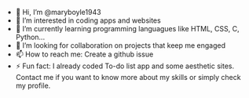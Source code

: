 - 👋 Hi, I’m @maryboyle1943
- 👀 I’m interested in coding apps and websites
- 🌱 I’m currently learning programming languagues like HTML, CSS, C, Python...
- 💞️ I’m looking for collaboration on projects that keep me engaged 
- 📫 How to reach me: Create a github issue
- ⚡ Fun fact: I already coded To-do list app and some aesthetic sites. Contact me if you want to know more about my skills or simply check my profile.

